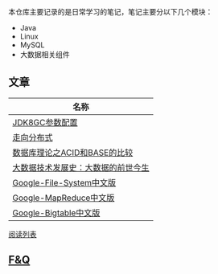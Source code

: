 本仓库主要记录的是日常学习的笔记，笔记主要分以下几个模块：

- Java
- Linux
- MySQL
- 大数据相关组件

## 文章

| 名称                                                                                 |
| ------------------------------------------------------------------------------------ |
| [JDK8GC参数配置](阅读资源/JDK8GC.md)                                                 |
| [走向分布式](阅读资源/走向分布式.md)                                                 |
| [数据库理论之ACID和BASE的比较](阅读资源/数据库理论之ACID和BASE的比较.md)             |
| [大数据技术发展史：大数据的前世今生](阅读资源/大数据技术发展史：大数据的前世今生.md) |
| [Google-File-System中文版](阅读资源/Google-File-System中文版_1.0.md)                 |
| [Google-MapReduce中文版](阅读资源/Google-MapReduce中文版_1.0.md)                     |
| [Google-Bigtable中文版](阅读资源/Google-Bigtable中文版_1.0.md)                       |

[阅读列表](其他/readInAction.md)

## [F&Q](FAQ.md)